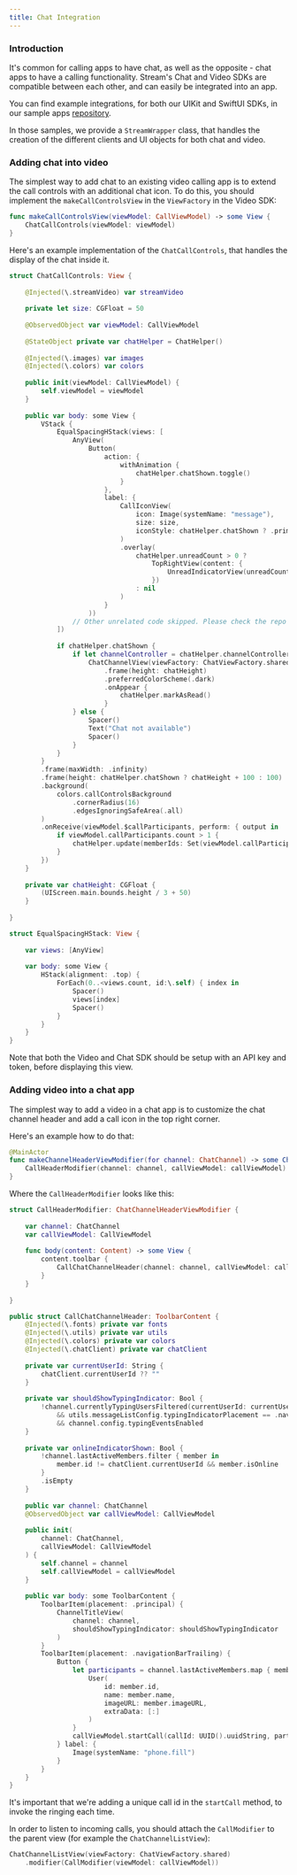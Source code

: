 ```yaml
---
title: Chat Integration
---
```


### Introduction

It's common for calling apps to have chat, as well as the opposite - chat apps to have a calling functionality. Stream's Chat and Video SDKs are compatible between each other, and can easily be integrated into an app.

You can find example integrations, for both our UIKit and SwiftUI SDKs, in our sample apps [repository](https://github.com/GetStream/stream-video-ios-examples).

In those samples, we provide a `StreamWrapper` class, that handles the creation of the different clients and UI objects for both chat and video.

### Adding chat into video

The simplest way to add chat to an existing video calling app is to extend the call controls with an additional chat icon. To do this, you should implement the `makeCallControlsView` in the `ViewFactory` in the Video SDK:

```swift
func makeCallControlsView(viewModel: CallViewModel) -> some View {
    ChatCallControls(viewModel: viewModel)
}
```

Here's an example implementation of the `ChatCallControls`, that handles the display of the chat inside it.

```swift
struct ChatCallControls: View {
    
    @Injected(\.streamVideo) var streamVideo
    
    private let size: CGFloat = 50
    
    @ObservedObject var viewModel: CallViewModel
    
    @StateObject private var chatHelper = ChatHelper()
    
    @Injected(\.images) var images
    @Injected(\.colors) var colors
    
    public init(viewModel: CallViewModel) {
        self.viewModel = viewModel
    }
    
    public var body: some View {
        VStack {
            EqualSpacingHStack(views: [
                AnyView(
                    Button(
                        action: {
                            withAnimation {
                                chatHelper.chatShown.toggle()
                            }
                        },
                        label: {
                            CallIconView(
                                icon: Image(systemName: "message"),
                                size: size,
                                iconStyle: chatHelper.chatShown ? .primary : .transparent
                            )
                            .overlay(
                                chatHelper.unreadCount > 0 ?
                                    TopRightView(content: {
                                        UnreadIndicatorView(unreadCount: chatHelper.unreadCount)
                                    })
                                : nil
                            )
                        }
                    ))
                // Other unrelated code skipped. Please check the repo for the complete implementation.
            ])
            
            if chatHelper.chatShown {
                if let channelController = chatHelper.channelController {
                    ChatChannelView(viewFactory: ChatViewFactory.shared, channelController: channelController)
                        .frame(height: chatHeight)
                        .preferredColorScheme(.dark)
                        .onAppear {
                            chatHelper.markAsRead()
                        }
                } else {
                    Spacer()
                    Text("Chat not available")
                    Spacer()
                }
            }
        }
        .frame(maxWidth: .infinity)
        .frame(height: chatHelper.chatShown ? chatHeight + 100 : 100)
        .background(
            colors.callControlsBackground
                .cornerRadius(16)
                .edgesIgnoringSafeArea(.all)
        )
        .onReceive(viewModel.$callParticipants, perform: { output in
            if viewModel.callParticipants.count > 1 {
                chatHelper.update(memberIds: Set(viewModel.callParticipants.map(\.key)))
            }
        })
    }
    
    private var chatHeight: CGFloat {
        (UIScreen.main.bounds.height / 3 + 50)
    }
    
}

struct EqualSpacingHStack: View {
    
    var views: [AnyView]
    
    var body: some View {
        HStack(alignment: .top) {
            ForEach(0..<views.count, id:\.self) { index in
                Spacer()
                views[index]
                Spacer()
            }
        }
    }   
}
```

Note that both the Video and Chat SDK should be setup with an API key and token, before displaying this view.

### Adding video into a chat app

The simplest way to add a video in a chat app is to customize the chat channel header and add a call icon in the top right corner.

Here's an example how to do that:

```swift
@MainActor
func makeChannelHeaderViewModifier(for channel: ChatChannel) -> some ChatChannelHeaderViewModifier {
    CallHeaderModifier(channel: channel, callViewModel: callViewModel)
}
```

Where the `CallHeaderModifier` looks like this:

```swift
struct CallHeaderModifier: ChatChannelHeaderViewModifier {
    
    var channel: ChatChannel
    var callViewModel: CallViewModel
        
    func body(content: Content) -> some View {
        content.toolbar {
            CallChatChannelHeader(channel: channel, callViewModel: callViewModel)
        }
    }
    
}

public struct CallChatChannelHeader: ToolbarContent {
    @Injected(\.fonts) private var fonts
    @Injected(\.utils) private var utils
    @Injected(\.colors) private var colors
    @Injected(\.chatClient) private var chatClient
    
    private var currentUserId: String {
        chatClient.currentUserId ?? ""
    }
    
    private var shouldShowTypingIndicator: Bool {
        !channel.currentlyTypingUsersFiltered(currentUserId: currentUserId).isEmpty
            && utils.messageListConfig.typingIndicatorPlacement == .navigationBar
            && channel.config.typingEventsEnabled
    }
    
    private var onlineIndicatorShown: Bool {
        !channel.lastActiveMembers.filter { member in
            member.id != chatClient.currentUserId && member.isOnline
        }
        .isEmpty
    }
    
    public var channel: ChatChannel
    @ObservedObject var callViewModel: CallViewModel
    
    public init(
        channel: ChatChannel,
        callViewModel: CallViewModel
    ) {
        self.channel = channel
        self.callViewModel = callViewModel
    }
    
    public var body: some ToolbarContent {
        ToolbarItem(placement: .principal) {
            ChannelTitleView(
                channel: channel,
                shouldShowTypingIndicator: shouldShowTypingIndicator
            )
        }
        ToolbarItem(placement: .navigationBarTrailing) {
            Button {
                let participants = channel.lastActiveMembers.map { member in
                    User(
                        id: member.id,
                        name: member.name,
                        imageURL: member.imageURL,
                        extraData: [:]
                    )
                }
                callViewModel.startCall(callId: UUID().uuidString, participants: participants)
            } label: {
                Image(systemName: "phone.fill")
            }
        }
    }
}
```

It's important that we're adding a unique call id in the `startCall` method, to invoke the ringing each time.

In order to listen to incoming calls, you should attach the `CallModifier` to the parent view (for example the `ChatChannelListView`):

```swift
ChatChannelListView(viewFactory: ChatViewFactory.shared)
    .modifier(CallModifier(viewModel: callViewModel))
```
